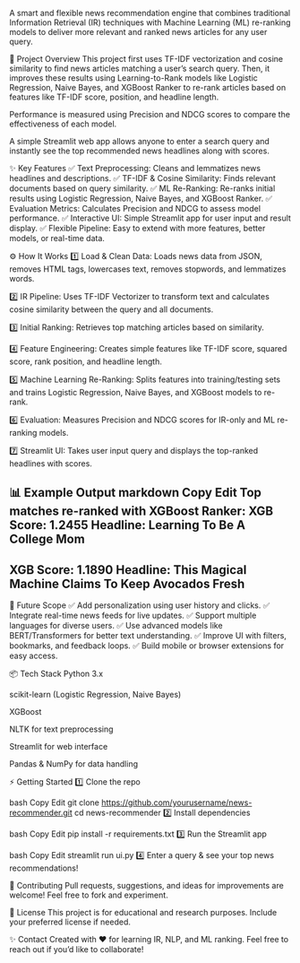 A smart and flexible news recommendation engine that combines traditional Information Retrieval (IR) techniques with Machine Learning (ML) re-ranking models to deliver more relevant and ranked news articles for any user query.

🚀 Project Overview
This project first uses TF-IDF vectorization and cosine similarity to find news articles matching a user’s search query. Then, it improves these results using Learning-to-Rank models like Logistic Regression, Naive Bayes, and XGBoost Ranker to re-rank articles based on features like TF-IDF score, position, and headline length.

Performance is measured using Precision and NDCG scores to compare the effectiveness of each model.

A simple Streamlit web app allows anyone to enter a search query and instantly see the top recommended news headlines along with scores.

✨ Key Features
✅ Text Preprocessing: Cleans and lemmatizes news headlines and descriptions.
✅ TF-IDF & Cosine Similarity: Finds relevant documents based on query similarity.
✅ ML Re-Ranking: Re-ranks initial results using Logistic Regression, Naive Bayes, and XGBoost Ranker.
✅ Evaluation Metrics: Calculates Precision and NDCG to assess model performance.
✅ Interactive UI: Simple Streamlit app for user input and result display.
✅ Flexible Pipeline: Easy to extend with more features, better models, or real-time data.

⚙️ How It Works
1️⃣ Load & Clean Data:
Loads news data from JSON, removes HTML tags, lowercases text, removes stopwords, and lemmatizes words.

2️⃣ IR Pipeline:
Uses TF-IDF Vectorizer to transform text and calculates cosine similarity between the query and all documents.

3️⃣ Initial Ranking:
Retrieves top matching articles based on similarity.

4️⃣ Feature Engineering:
Creates simple features like TF-IDF score, squared score, rank position, and headline length.

5️⃣ Machine Learning Re-Ranking:
Splits features into training/testing sets and trains Logistic Regression, Naive Bayes, and XGBoost models to re-rank.

6️⃣ Evaluation:
Measures Precision and NDCG scores for IR-only and ML re-ranking models.

7️⃣ Streamlit UI:
Takes user input query and displays the top-ranked headlines with scores.

📊 Example Output
markdown
Copy
Edit
Top matches re-ranked with XGBoost Ranker:
XGB Score: 1.2455
Headline: Learning To Be A College Mom
------------------------------------------------------------
XGB Score: 1.1890
Headline: This Magical Machine Claims To Keep Avocados Fresh
------------------------------------------------------------
🔬 Future Scope
✅ Add personalization using user history and clicks.
✅ Integrate real-time news feeds for live updates.
✅ Support multiple languages for diverse users.
✅ Use advanced models like BERT/Transformers for better text understanding.
✅ Improve UI with filters, bookmarks, and feedback loops.
✅ Build mobile or browser extensions for easy access.

📦 Tech Stack
Python 3.x

scikit-learn (Logistic Regression, Naive Bayes)

XGBoost

NLTK for text preprocessing

Streamlit for web interface

Pandas & NumPy for data handling

⚡ Getting Started
1️⃣ Clone the repo

bash
Copy
Edit
git clone https://github.com/yourusername/news-recommender.git
cd news-recommender
2️⃣ Install dependencies

bash
Copy
Edit
pip install -r requirements.txt
3️⃣ Run the Streamlit app

bash
Copy
Edit
streamlit run ui.py
4️⃣ Enter a query & see your top news recommendations!

🤝 Contributing
Pull requests, suggestions, and ideas for improvements are welcome! Feel free to fork and experiment.

📜 License
This project is for educational and research purposes.
Include your preferred license if needed.

✨ Contact
Created with ❤️ for learning IR, NLP, and ML ranking.
Feel free to reach out if you’d like to collaborate!


